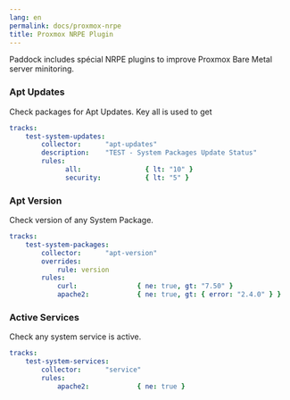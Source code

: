 ```yaml
---
lang: en
permalink: docs/proxmox-nrpe
title: Proxmox NRPE Plugin
---
```


Paddock includes spécial NRPE plugins to improve Proxmox Bare Metal server minitoring.

### Apt Updates
Check packages for Apt Updates. Key all is used to get 

```yaml
tracks:
    test-system-updates:
        collector:      "apt-updates"
        description:    "TEST - System Packages Update Status"
        rules:
              all:                { lt: "10" }
              security:           { lt: "5" }
```

### Apt Version
Check version of any System Package.

```yaml
tracks:
    test-system-packages:
        collector:      "apt-version"
        overrides:
            rule: version
        rules:
            curl:               { ne: true, gt: "7.50" }
            apache2:            { ne: true, gt: { error: "2.4.0" } }
```

### Active Services
Check any system service is active.

```yaml
tracks:
    test-system-services:
        collector:      "service"
        rules:
            apache2:            { ne: true }
```
